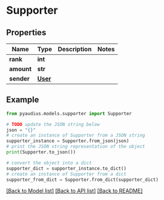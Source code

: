 # Supporter


## Properties

Name | Type | Description | Notes
------------ | ------------- | ------------- | -------------
**rank** | **int** |  | 
**amount** | **str** |  | 
**sender** | [**User**](User.md) |  | 

## Example

```python
from pyaudius.models.supporter import Supporter

# TODO update the JSON string below
json = "{}"
# create an instance of Supporter from a JSON string
supporter_instance = Supporter.from_json(json)
# print the JSON string representation of the object
print(Supporter.to_json())

# convert the object into a dict
supporter_dict = supporter_instance.to_dict()
# create an instance of Supporter from a dict
supporter_from_dict = Supporter.from_dict(supporter_dict)
```
[[Back to Model list]](../README.md#documentation-for-models) [[Back to API list]](../README.md#documentation-for-api-endpoints) [[Back to README]](../README.md)



